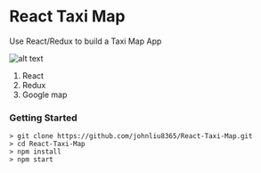 # React Taxi Map

Use React/Redux to build a Taxi Map App

![alt text](https://github.com/johnliu8365/React-Taxi-Map/blob/master/screenshot.gif)

1. React
2. Redux
3. Google map

### Getting Started

```
> git clone https://github.com/johnliu8365/React-Taxi-Map.git
> cd React-Taxi-Map
> npm install
> npm start
```